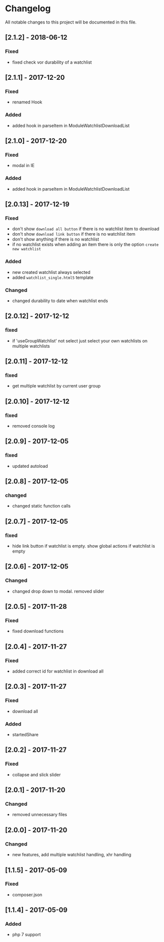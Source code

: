 # Changelog
All notable changes to this project will be documented in this file.

## [2.1.2] - 2018-06-12

### Fixed
- fixed check vor durability of a watchlist

## [2.1.1] - 2017-12-20

### Fixed
- renamed Hook

### Added
- added hook in parseItem in ModuleWatchlistDownloadList

## [2.1.0] - 2017-12-20

### Fixed
- modal in IE

### Added
- added hook in parseItem in ModuleWatchlistDownloadList

## [2.0.13] - 2017-12-19

### Fixed
- don't show `download all button` if there is no watchlist item to download
- don't show `download link button` if there is no watchlist item
- don't show anything if there is no watchlist
- if no watchlist exists when adding an item there is only the option `create new watchlist`

### Added
- new created watchlist always selected
- added `watchlist_single.html5` template

### Changed
- changed durability to date when watchlist ends

## [2.0.12] - 2017-12-12

### fixed
- if 'useGroupWatchlist' not select just select your own watchlists on multiple watchlists

## [2.0.11] - 2017-12-12

### fixed
- get multiple watchlist by current user group

## [2.0.10] - 2017-12-12

### fixed
- removed console log

## [2.0.9] - 2017-12-05

### fixed
- updated autoload 

## [2.0.8] - 2017-12-05

### changed
- changed static function calls

## [2.0.7] - 2017-12-05

### fixed
- hide link button if watchlist is empty. show global actions if watchlist is empty

## [2.0.6] - 2017-12-05

### Changed
- changed drop down to modal. removed slider

## [2.0.5] - 2017-11-28

### Fixed
- fixed download functions 

## [2.0.4] - 2017-11-27

### Fixed
- added correct id for watchlist in download all 

## [2.0.3] - 2017-11-27

### Fixed
- download all

### Added
- startedShare

## [2.0.2] - 2017-11-27

### Fixed
- collapse and slick slider

## [2.0.1] - 2017-11-20

### Changed
- removed unnecessary files

## [2.0.0] - 2017-11-20

### Changed
- new features, add multiple watchlist handling, xhr handling

## [1.1.5] - 2017-05-09

### Fixed
- composer.json

## [1.1.4] - 2017-05-09

### Added
- php 7 support
